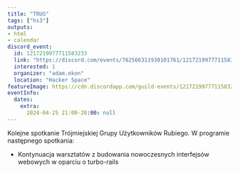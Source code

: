 ```yaml
---
title: "TRUG"
tags: ["hs3"]
outputs:
- html
- calendar
discord_event:
  id: 1217219977711583233
  link: "https://discord.com/events/762566311930101761/1217219977711583233"
  interested: 1
  organizer: "adam.okon"
  location: "Hacker Space"
featureImage: https://cdn.discordapp.com/guild-events/1217219977711583233/798ce4f299c9ca8e38cd1ac8d71ea7d7.png?size=1024
eventInfo:
  dates:
    extra:
      2024-04-25 21:00-20:00: null
---
```

Kolejne spotkanie Trójmiejskiej Grupy Użytkowników Rubiego. W programie następnego spotkania:

* Kontynuacja warsztatów z budowania nowoczesnych interfejsów webowych w oparciu o turbo-rails
